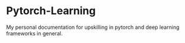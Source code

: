 # Pytorch-Learning
My personal documentation for upskilling in pytorch and deep learning frameworks in general.
